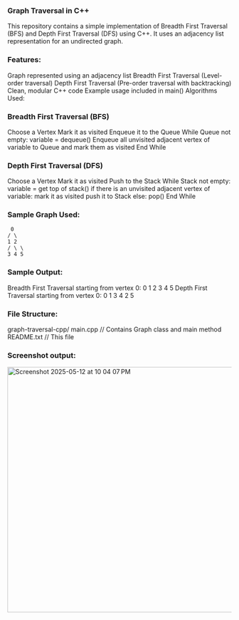 ### Graph Traversal in C++
This repository contains a simple implementation of Breadth First Traversal (BFS) and Depth First Traversal (DFS) using C++. It uses an adjacency list representation for an undirected graph.

### Features:
Graph represented using an adjacency list
Breadth First Traversal (Level-order traversal)
Depth First Traversal (Pre-order traversal with backtracking)
Clean, modular C++ code
Example usage included in main()
Algorithms Used:

### Breadth First Traversal (BFS)
Choose a Vertex
Mark it as visited
Enqueue it to the Queue
While Queue not empty:
variable = dequeue()
Enqueue all unvisited adjacent vertex of variable to Queue and mark them as visited
End While

### Depth First Traversal (DFS)
Choose a Vertex
Mark it as visited
Push to the Stack
While Stack not empty:
variable = get top of stack()
if there is an unvisited adjacent vertex of variable:
mark it as visited
push it to Stack
else:
pop()
End While


### Sample Graph Used:
 ```
  0
/ \
1 2
/ \ \
3 4 5
```
### Sample Output:
Breadth First Traversal starting from vertex 0: 0 1 2 3 4 5
Depth First Traversal starting from vertex 0: 0 1 3 4 2 5

### File Structure:
graph-traversal-cpp/
main.cpp // Contains Graph class and main method
README.txt // This file

### Screenshot output:
<img width="551" alt="Screenshot 2025-05-12 at 10 04 07 PM" src="https://github.com/user-attachments/assets/ab3994c8-0daa-4acc-b44c-f70e12f36c7c" />





